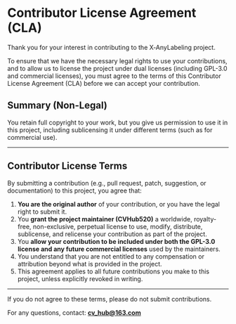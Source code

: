 # Contributor License Agreement (CLA)

Thank you for your interest in contributing to the X‑AnyLabeling project.

To ensure that we have the necessary legal rights to use your contributions, and to allow us to license the project under dual licenses (including GPL-3.0 and commercial licenses), you must agree to the terms of this Contributor License Agreement (CLA) before we can accept your contribution.

## Summary (Non-Legal)

You retain full copyright to your work, but you give us permission to use it in this project, including sublicensing it under different terms (such as for commercial use).

---

## Contributor License Terms

By submitting a contribution (e.g., pull request, patch, suggestion, or documentation) to this project, you agree that:

1. **You are the original author** of your contribution, or you have the legal right to submit it.
2. You **grant the project maintainer (CVHub520)** a worldwide, royalty-free, non-exclusive, perpetual license to use, modify, distribute, sublicense, and relicense your contribution as part of the project.
3. You **allow your contribution to be included under both the GPL-3.0 license and any future commercial licenses** used by the maintainers.
4. You understand that you are not entitled to any compensation or attribution beyond what is provided in the project.
5. This agreement applies to all future contributions you make to this project, unless explicitly revoked in writing.

---

If you do not agree to these terms, please do not submit contributions.

For any questions, contact: **cv_hub@163.com**
